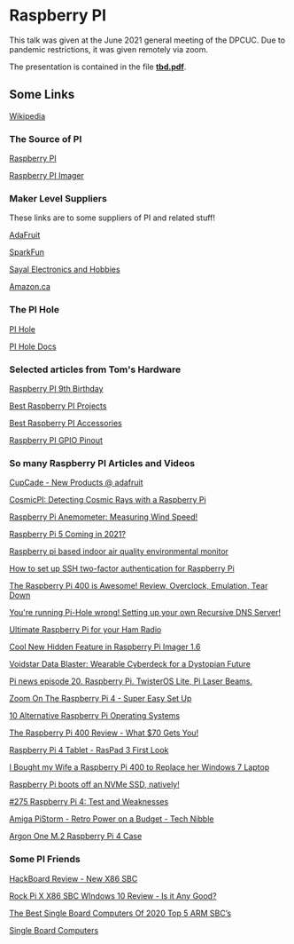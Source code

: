# Raspberry PI

This talk was given at the June 2021 general meeting of the DPCUC. Due to
pandemic restrictions, it was given remotely via zoom.

The presentation is contained in the file [**tbd.pdf**](./tbd.pdf).

## Some Links

[Wikipedia](https://en.wikipedia.org/wiki/Raspberry_Pi)

### The Source of PI

[Raspberry PI](https://www.raspberrypi.org/)

[Raspberry PI Imager](https://www.raspberrypi.org/software/)

### Maker Level Suppliers

These links are to some suppliers of PI and related stuff!

[AdaFruit](https://www.adafruit.com/)

[SparkFun](https://www.sparkfun.com/)

[Sayal Electronics and Hobbies](https://secure.sayal.com/STORE2/shop.php)

[Amazon.ca](https://www.amazon.ca/s?k=raspberry+pi)

### The PI Hole

[PI Hole](https://pi-hole.net/)

[PI Hole Docs](https://docs.pi-hole.net/)


### Selected articles from Tom's Hardware

[Raspberry PI 9th Birthday](https://www.tomshardware.com/uk/news/raspberry-pi-9th-birthday)

[Best Raspberry PI Projects](https://www.tomshardware.com/features/best-raspberry-pi-projects/1)

[Best Raspberry PI Accessories](https://www.tomshardware.com/best-picks/best-raspberry-pi-accessories)

[Raspberry PI GPIO Pinout](https://www.tomshardware.com/reviews/raspberry-pi-gpio-pinout,6122.html)

### So many Raspberry PI Articles and Videos

[CupCade - New Products @ adafruit](https://youtu.be/xWFJdaWgmVg)

[CosmicPI: Detecting Cosmic Rays with a Raspberry Pi](https://youtu.be/PCB8nv4fatc)

[Raspberry Pi Anemometer: Measuring Wind Speed!](https://youtu.be/1LPEPZ02-t8)

[Raspberry Pi 5 Coming in 2021?](https://youtu.be/GwgJ9g9uvno)

[Raspberry pi based indoor air quality environmental monitor](https://youtu.be/nV4-rTF3aOk)

[How to set up SSH two-factor authentication for Raspberry Pi](https://youtu.be/krRskVc3s4c)

[The Raspberry Pi 400 is Awesome! Review, Overclock, Emulation, Tear Down](https://youtu.be/h86D_6yh1nk)

[You're running Pi-Hole wrong! Setting up your own Recursive DNS Server!](https://youtu.be/FnFtWsZ8IP0)

[Ultimate Raspberry Pi for your Ham Radio](https://youtu.be/oyV4n5IVFRs)

[Cool New Hidden Feature in Raspberry Pi Imager 1.6](https://youtu.be/1AHWm8V6Rro)

[Voidstar Data Blaster: Wearable Cyberdeck for a Dystopian Future](https://youtu.be/guGffGw3uDg)

[Pi news episode 20. Raspberry Pi. TwisterOS Lite, Pi Laser Beams.](https://youtu.be/eDUes93bSqo)

[Zoom On The Raspberry Pi 4 - Super Easy Set Up](https://youtu.be/rv4vfRLbYmU)

[10 Alternative Raspberry Pi Operating Systems](https://youtu.be/1jrVyFEvYT0)

[The Raspberry Pi 400 Review - What $70 Gets You!](https://youtu.be/-JuNcc2nrX8)

[Raspberry Pi 4 Tablet - RasPad 3 First Look](https://youtu.be/XPYfpia8OgE)

[I Bought my Wife a Raspberry Pi 400 to Replace her Windows 7 Laptop](https://youtu.be/WiKY1ux7KT8)

[Raspberry Pi boots off an NVMe SSD, natively!](https://youtu.be/4Womn10v71s)

[#275​ Raspberry Pi 4: Test and Weaknesses](https://youtu.be/0diTHAmVbhc)

[Amiga PiStorm - Retro Power on a Budget - Tech Nibble](https://youtu.be/nlVTt_VeHJs)

[Argon One M.2 Raspberry Pi 4 Case](https://youtu.be/Tgrka088ZFk)

### Some PI Friends

[HackBoard Review - New X86 SBC](https://youtu.be/d9SLdJx108U)

[Rock Pi X X86 SBC WIndows 10 Review - Is it Any Good?](https://youtu.be/kI1FeDvcSFU)

[The Best Single Board Computers Of 2020 Top 5 ARM SBC’s](https://youtu.be/QtkyzkxiKh8)

[Single Board Computers](https://explainingcomputers.com/sbc.html)
